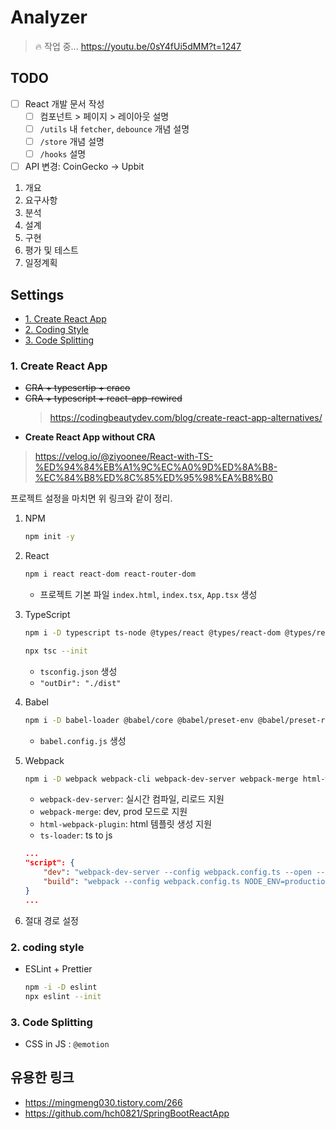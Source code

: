 # Analyzer

> 🔥 작업 중...
> https://youtu.be/0sY4fUi5dMM?t=1247

## TODO

- [ ] React 개발 문서 작성
  - [ ] 컴포넌트 > 페이지 > 레이아웃 설명
  - [ ] `/utils` 내 `fetcher`, `debounce` 개념 설명
  - [ ] `/store` 개념 설명
  - [ ] `/hooks` 설명
- [ ] API 변경: CoinGecko -> Upbit

1. 개요
2. 요구사항
3. 분석
4. 설계
5. 구현
6. 평가 및 테스트
7. 일정계획

## Settings

- [1. Create React App](#1-create-react-app)
- [2. Coding Style](#2-coding-style)
- [3. Code Splitting](#3-code-splitting)

### 1. Create React App

- ~~CRA + typescrtip + craco~~
- ~~CRA + typescript + react-app-rewired~~
  > <https://codingbeautydev.com/blog/create-react-app-alternatives/>
- **Create React App without CRA**

> <https://velog.io/@ziyoonee/React-with-TS-%ED%94%84%EB%A1%9C%EC%A0%9D%ED%8A%B8-%EC%84%B8%ED%8C%85%ED%95%98%EA%B8%B0>

프로젝트 설정을 마치면 위 링크와 같이 정리.

1. NPM

   ```bash
   npm init -y
   ```

2. React

   ```bash
   npm i react react-dom react-router-dom
   ```

   - 프로젝트 기본 파일 `index.html`, `index.tsx`, `App.tsx` 생성

3. TypeScript

   ```bash
   npm i -D typescript ts-node @types/react @types/react-dom @types/react-router-dom
   ```

   ```bash
   npx tsc --init
   ```

   - `tsconfig.json` 생성
   - `"outDir": "./dist"`

4. Babel

   ```bash
   npm i -D babel-loader @babel/core @babel/preset-env @babel/preset-react @babel/preset-typescript
   ```

   - `babel.config.js` 생성

5. Webpack

   ```bash
   npm i -D webpack webpack-cli webpack-dev-server webpack-merge html-webpack-plugin ts-loader
   ```

   - `webpack-dev-server`: 실시간 컴파일, 리로드 지원
   - `webpack-merge`: dev, prod 모드로 지원
   - `html-webpack-plugin`: html 템플릿 생성 지원
   - `ts-loader`: ts to js

   ```json
   ...
   "script": {
       "dev": "webpack-dev-server --config webpack.config.ts --open --hot",
       "build": "webpack --config webpack.config.ts NODE_ENV=production webpack"
   }
   ...
   ```

6. 절대 경로 설정

### 2. coding style

- ESLint + Prettier

  ```bash
  npm -i -D eslint
  npx eslint --init
  ```

### 3. Code Splitting

- CSS in JS : `@emotion`

## 유용한 링크

- <https://mingmeng030.tistory.com/266>
- <https://github.com/hch0821/SpringBootReactApp>
